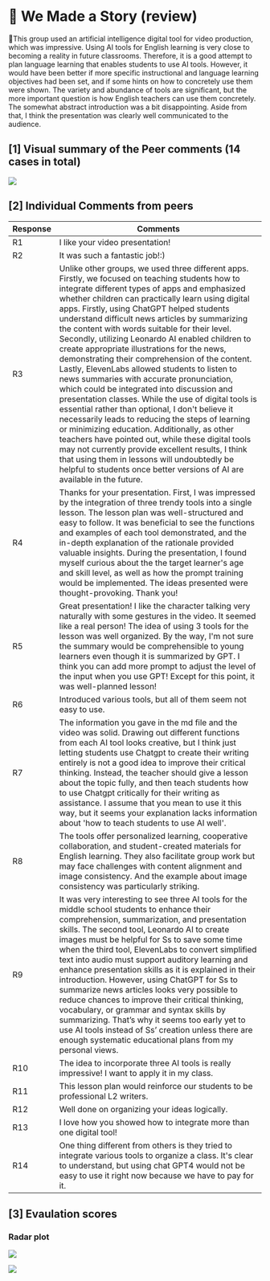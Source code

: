 # 💙 We Made a Story (review)

This group used an artificial intelligence digital tool for video production, which was impressive. Using AI tools for English learning is very close to becoming a reality in future classrooms. Therefore, it is a good attempt to plan language learning that enables students to use AI tools. However, it would have been better if more specific instructional and language learning objectives had been set, and if some hints on how to concretely use them were shown. The variety and abundance of tools are significant, but the more important question is how English teachers can use them concretely. The somewhat abstract introduction was a bit disappointing. Aside from that, I think the presentation was clearly well communicated to the audience.

## [1] Visual summary of the Peer comments (14 cases in total)

![](https://github.com/MK316/Spring2024/blob/main/DLTESOL/project/WCG4.png)

## [2] Individual Comments from peers

|Response	|Comments|
|--|--|
|R1| I like your video presentation!|
|R2	|It was such a fantastic job!:) |
|R3	|Unlike other groups, we used three different apps. Firstly, we focused on teaching students how to integrate different types of apps and emphasized whether children can practically learn using digital apps. Firstly, using ChatGPT helped students understand difficult news articles by summarizing the content with words suitable for their level. Secondly, utilizing Leonardo AI enabled children to create appropriate illustrations for the news, demonstrating their comprehension of the content. Lastly, ElevenLabs allowed students to listen to news summaries with accurate pronunciation, which could be integrated into discussion and presentation classes. While the use of digital tools is essential rather than optional, I don't believe it necessarily leads to reducing the steps of learning or minimizing education. Additionally, as other teachers have pointed out, while these digital tools may not currently provide excellent results, I think that using them in lessons will undoubtedly be helpful to students once better versions of AI are available in the future.|
|R4|Thanks for your presentation. First, I was impressed by the integration of three trendy tools into a single lesson. The lesson plan was well-structured and easy to follow. It was beneficial to see the functions and examples of each tool demonstrated, and the in-depth explanation of the rationale provided valuable insights. During the presentation, I found myself curious about the the target learner's age and skill level, as well as how the prompt training would be implemented. The ideas presented were thought-provoking. Thank you!|
|R5	|Great presentation! I like the character talking very naturally with some gestures in the video. It seemed like a real person! The idea of using 3 tools for the lesson was well organized. By the way, I'm not sure the summary would be comprehensible to young learners even though it is summarized by GPT. I think you can add more prompt to adjust the level of the input when you use GPT! Except for this point, it was well-planned lesson!|
|R6	|Introduced various tools, but all of them seem not easy to use.|
|R7	|The information you gave in the md file and the video was solid. Drawing out different functions from each AI tool looks creative, but I think just letting students use Chatgpt to create their writing entirely is not a good idea to improve their critical thinking. Instead, the teacher should give a lesson about the topic fully, and then teach students how to use Chatgpt critically for their writing as assistance. I assume that you mean to use it this way, but it seems your explanation lacks information about 'how to teach students to use AI well'.|
|R8	|The tools offer personalized learning, cooperative collaboration, and student-created materials for English learning. They also facilitate group work but may face challenges with content alignment and image consistency. And the example about image consistency was particularly striking.|
|R9	|It was very interesting to see three AI tools for the middle school students to enhance their comprehension, summarization, and presentation skills. The second tool, Leonardo AI to create images must be helpful for Ss to save some time when the third tool, ElevenLabs to convert simplified text into audio must support auditory learning and enhance presentation skills as it is explained in their introduction. However, using ChatGPT for Ss to summarize news articles looks very possible to reduce chances to improve their critical thinking, vocabulary, or grammar and syntax skills by summarizing. That’s why it seems too early yet to use AI tools instead of Ss’ creation unless there are enough systematic educational plans from my personal views.|
|R10|The idea to incorporate three AI tools is really impressive! I want to apply it in my class.	|
|R11|This lesson plan would reinforce our students to be professional L2 writers.	|
|R12|	Well done on organizing your ideas logically.|
|R13|I love how you showed how to integrate more than one digital tool!	|
|R14|One thing different from others is they tried to integrate various tools to organize a class. It's clear to understand, but using chat GPT4 would not be easy to use it right now because we have to pay for it.	|

## [3] Evaulation scores

### Radar plot
![](https://github.com/MK316/Spring2024/blob/main/DLTESOL/data/radar-total.png)

![](https://github.com/MK316/Spring2024/blob/main/DLTESOL/data/radar-G4.png)


